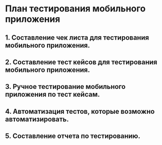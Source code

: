 # **План тестирования мобильного приложения**

## 1. Составление чек листа для тестирования мобильного приложения.
## 2. Составление тест кейсов для тестирования мобильного приложения.
## 3. Ручное тестирование мобильного приложения по тест кейсам.
## 4. Автоматизация тестов, которые возможно автоматизировать. 
## 5. Составление отчета по тестированию.